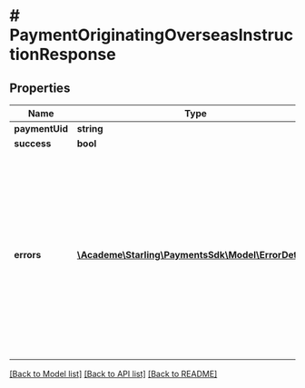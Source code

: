 # # PaymentOriginatingOverseasInstructionResponse

## Properties

Name | Type | Description | Notes
------------ | ------------- | ------------- | -------------
**paymentUid** | **string** | Unique identifier of the instructed payment | [optional] 
**success** | **bool** | True if the method completed successfully | [optional] 
**errors** | [**\Academe\Starling\PaymentsSdk\Model\ErrorDetail[]**](ErrorDetail.md) | List of errors if the method request failed. Possible values include * UNKNOWN_ADDRESS - The address uid is not valid for the business / account combination  * DESTINATION_SORT_CODE_NOT_FPS_ADDRESSABLE - The sort code that is trying to be paid is not a participant in the faster payment scheme  * ACCOUNT_NUMBER_INVALID - The account number provided does not match the modulus check rules published for the sort code  * CURRENCY_NOT_SUPPORTED - The payment currency requested is not supported  * AMOUNT_EXCEEDS_ACCOUNT_LIMIT - The payment amount exceeds the maximum payment amount permitted on this account  * ACCOUNT_OVERDRAWN - The account is overdrawn so sufficient funds are not available  * INSUFFICIENT_FUNDS - The payment amount exceeds the balance available in the account | [optional] 

[[Back to Model list]](../../README.md#documentation-for-models) [[Back to API list]](../../README.md#documentation-for-api-endpoints) [[Back to README]](../../README.md)


